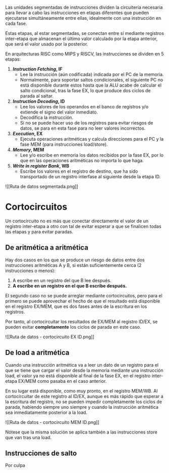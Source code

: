 
Las unidades segmentadas de instrucciones dividen la circuitería necesaria para llevar a cabo las instrucciones en etapas diferentes que pueden ejecutarse simultáneamente entre ellas, idealmente con una instrucción en cada fase.

Estas etapas, al estar segmentadas, se conectan entre sí mediante registros inter-etapa que almacenan el último valor calculado por la etapa anterior, que será el valor usado por la posterior.

En arquitecturas RISC como MIPS y RISCV, las instrucciones se dividen en 5 etapas:
1. ***Instruction Fetching*, IF**
    - Lee la instrucción (aún codificada) indicada por el PC de la memoria.
    - Normalmente, para soportar saltos condicionales, el siguiente PC no está disponible durante estos hasta que la ALU acabe de calcular el salto condicional, tras la fase EX, lo que produce dos ciclos de parada al saltar.
2. ***Instruction Decoding*, ID**
    - Lee los valores de los operandos en el banco de registros y/o extiende el signo del valor inmediato.
    - Decodifica la instrucción.
    - Si no se puede hacer uso de los registros para evitar riesgos de datos, se para en esta fase para no leer valores incorrectos.
3. ***Execution*, EX**
    - Ejecuta operaciones aritméticas y calcula direcciones para el PC y la fase MEM (para instrucciones load/store).
4. ***Memory*, MEM**
    - Lee y/o escribe en memoria los datos recibidos por la fase EX, por lo que en las operaciones aritméticas no importa lo que haga.
5. ***Write in register Bank*, WB**
    - Escribe los valores en el registro de destino, que ha sido transportado de un  registro interfase al siguiente desde la etapa ID.

![[Ruta de datos segmentada.png]]

# Cortocircuitos

Un cortocircuito no es más que conectar directamente el valor de un registro inter-etapa a otro con tal de evitar esperar a que se finalicen todas las etapas y para evitar paradas.

## De aritmética a aritmética

Hay dos casos en los que se produce un riesgo de datos entre dos instrucciones aritméticas A y B, si están suficientemente cerca (2 instrucciones o menos):

1. A escribe en un registro del que B lee después.
2. **A escribe en un registro en el que B escribe después.**

El segundo caso no se puede arreglar mediante cortocircuitos, pero para el primero se puede aprovechar el hecho de que el resultado está disponible en el registro EX/MEM, que es dos fases antes de la escritura en los registros.

Por tanto, al cortocircuitar los resultados de EX/MEM al registro ID/EX, se pueden evitar **completamente** los ciclos de parada en este caso.

![[Ruta de datos - cortocircuito EX ID.png]]

## De load a aritmética

Cuando una instrucción aritmética va a leer un dato de un registro para el que se tiene que cargar el valor desde la memoria mediante una instrucción load, el valor ya no está disponible al final de la fase EX, en el registro inter-etapa EX/MEM como pasaba en el caso anterior.

En su lugar está disponible, como muy pronto, en el registro MEM/WB. Al cortocircuitar de este registro al ID/EX, aunque es más rápido que esperar a la escritura del registro, no se pueden impedir completamente los ciclos de parada, habiendo siempre uno siempre y cuando la instrucción aritmética sea inmediatamente posterior a la load.

![[Ruta de datos - cortocircuito MEM ID.png]]

Nótese que la misma solución se aplica también a las instrucciones store que van tras una load.

## Instrucciones de salto

Por culpa